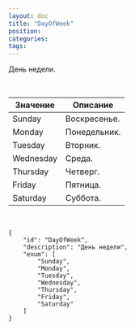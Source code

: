 ```yaml
---
layout: doc
title: "DayOfWeek"
position: 
categories: 
tags: 
---
```


День недели.

   

|Значение|Описание|
|--------|--------|
|Sunday|Воскресенье.|
|Monday|Понедельник.|
|Tuesday|Вторник.|
|Wednesday|Среда.|
|Thursday|Четверг.|
|Friday|Пятница.|
|Saturday|Суббота.|

    

```
{
	"id": "DayOfWeek",
	"description": "День недели",
	"enum": [
		"Sunday",
		"Monday",
		"Tuesday",
		"Wednesday",
		"Thursday",
		"Friday",
		"Saturday"		
	]
}
```

 

 

